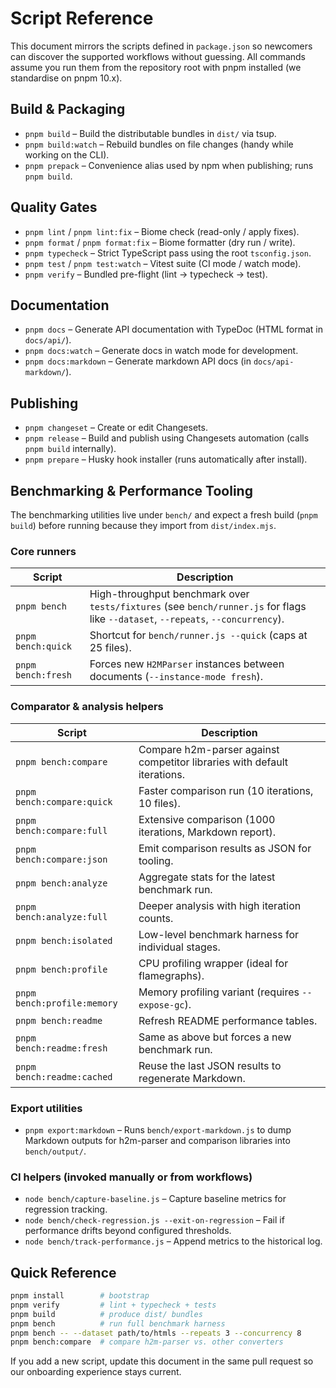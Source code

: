 # Script Reference

This document mirrors the scripts defined in `package.json` so newcomers can discover the supported workflows without guessing. All commands assume you run them from the repository root with pnpm installed (we standardise on pnpm 10.x).

## Build & Packaging

- `pnpm build` – Build the distributable bundles in `dist/` via tsup.
- `pnpm build:watch` – Rebuild bundles on file changes (handy while working on the CLI).
- `pnpm prepack` – Convenience alias used by npm when publishing; runs `pnpm build`.

## Quality Gates

- `pnpm lint` / `pnpm lint:fix` – Biome check (read-only / apply fixes).
- `pnpm format` / `pnpm format:fix` – Biome formatter (dry run / write).
- `pnpm typecheck` – Strict TypeScript pass using the root `tsconfig.json`.
- `pnpm test` / `pnpm test:watch` – Vitest suite (CI mode / watch mode).
- `pnpm verify` – Bundled pre-flight (lint → typecheck → test).

## Documentation

- `pnpm docs` – Generate API documentation with TypeDoc (HTML format in `docs/api/`).
- `pnpm docs:watch` – Generate docs in watch mode for development.
- `pnpm docs:markdown` – Generate markdown API docs (in `docs/api-markdown/`).

## Publishing

- `pnpm changeset` – Create or edit Changesets.
- `pnpm release` – Build and publish using Changesets automation (calls `pnpm build` internally).
- `pnpm prepare` – Husky hook installer (runs automatically after install).

## Benchmarking & Performance Tooling

The benchmarking utilities live under `bench/` and expect a fresh build (`pnpm build`) before running because they import from `dist/index.mjs`.

### Core runners

| Script | Description |
|--------|-------------|
| `pnpm bench` | High-throughput benchmark over `tests/fixtures` (see `bench/runner.js` for flags like `--dataset`, `--repeats`, `--concurrency`). |
| `pnpm bench:quick` | Shortcut for `bench/runner.js --quick` (caps at 25 files). |
| `pnpm bench:fresh` | Forces new `H2MParser` instances between documents (`--instance-mode fresh`). |

### Comparator & analysis helpers

| Script | Description |
|--------|-------------|
| `pnpm bench:compare` | Compare h2m-parser against competitor libraries with default iterations. |
| `pnpm bench:compare:quick` | Faster comparison run (10 iterations, 10 files). |
| `pnpm bench:compare:full` | Extensive comparison (1000 iterations, Markdown report). |
| `pnpm bench:compare:json` | Emit comparison results as JSON for tooling. |
| `pnpm bench:analyze` | Aggregate stats for the latest benchmark run. |
| `pnpm bench:analyze:full` | Deeper analysis with high iteration counts. |
| `pnpm bench:isolated` | Low-level benchmark harness for individual stages. |
| `pnpm bench:profile` | CPU profiling wrapper (ideal for flamegraphs). |
| `pnpm bench:profile:memory` | Memory profiling variant (requires `--expose-gc`). |
| `pnpm bench:readme` | Refresh README performance tables. |
| `pnpm bench:readme:fresh` | Same as above but forces a new benchmark run. |
| `pnpm bench:readme:cached` | Reuse the last JSON results to regenerate Markdown. |

### Export utilities

- `pnpm export:markdown` – Runs `bench/export-markdown.js` to dump Markdown outputs for h2m-parser and comparison libraries into `bench/output/`.

### CI helpers (invoked manually or from workflows)

- `node bench/capture-baseline.js` – Capture baseline metrics for regression tracking.
- `node bench/check-regression.js --exit-on-regression` – Fail if performance drifts beyond configured thresholds.
- `node bench/track-performance.js` – Append metrics to the historical log.

## Quick Reference

```bash
pnpm install        # bootstrap
pnpm verify         # lint + typecheck + tests
pnpm build          # produce dist/ bundles
pnpm bench          # run full benchmark harness
pnpm bench -- --dataset path/to/htmls --repeats 3 --concurrency 8
pnpm bench:compare  # compare h2m-parser vs. other converters
```

If you add a new script, update this document in the same pull request so our onboarding experience stays current.
